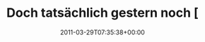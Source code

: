 ---
retweeted: false
source: <a href="http://twitter.com" rel="nofollow">Twitter Web Client</a>
entities:
  hashtags: []
  symbols: []
  user_mentions:
  - name: DAN SMITH
    screen_name: thedancemyth
    indices:
    - '30'
    - '43'
    id_str: '189232244'
    id: '189232244'
  urls: []
display_text_range:
- '0'
- '66'
favorite_count: '0'
id_str: '52635007583404032'
truncated: false
retweet_count: '0'
id: '52635007583404032'
created_at: Tue Mar 29 07:35:38 +0000 2011
favorited: false
full_text: Doch tatsächlich gestern noch [@thedancemyth](https://twitter.com/thedancemyth)
  die Hände geschüttelt.
lang: de
tags:
- pesos:twitter
date: '2011-03-29T07:35:38+00:00'
src: https://twitter.com/bascht/status/52635007583404032
original_url: https://twitter.com/bascht/status/52635007583404032
type: twitter_tweet
text: Doch tatsächlich gestern noch [@thedancemyth](https://twitter.com/thedancemyth)
  die Hände geschüttelt.
title: Doch tatsächlich gestern noch [

---